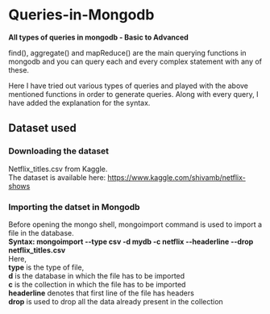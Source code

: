 # Queries-in-Mongodb

**All types of queries in mongodb - Basic to Advanced**

find(), aggregate() and mapReduce() are the main querying functions in mongodb and you can query each and every complex statement with any of these.

Here I have tried out various types of queries and played with the above mentioned functions in order to generate queries. Along with every query, I have added the explanation for the syntax.

## Dataset used ##

### Downloading the dataset ###
Netflix_titles.csv from Kaggle.  
The dataset is available here: https://www.kaggle.com/shivamb/netflix-shows  

### Importing the datset in Mongodb ###
Before opening the mongo shell, mongoimport command is used to import a file in the database.  
**Syntax: mongoimport --type csv -d mydb -c netflix --headerline --drop netflix_titles.csv**   
Here,   
**type** is the type of file,  
**d** is the database in which the file has to be imported  
**c** is the collection in which the file has to be imported  
**headerline** denotes that first line of the file has headers  
**drop** is used to drop all the data already present in the collection



